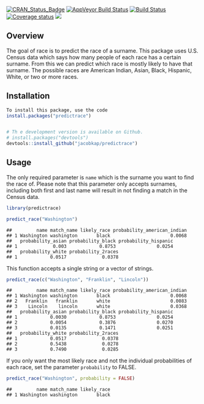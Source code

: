 
[![CRAN\_Status\_Badge](http://www.r-pkg.org/badges/version/predictpredictrace)](https://cran.r-project.org/package=predictrace)
[![AppVeyor Build
Status](https://ci.appveyor.com/api/projects/status/github/jacobkap/predictrace?branch=master&svg=true)](https://ci.appveyor.com/project/jacobkap/predictrace)
[![Build
Status](https://travis-ci.org/jacobkap/predictrace.svg?branch=master)](https://travis-ci.org/jacobkap/predictrace)
[![Coverage
status](https://codecov.io/gh/jacobkap/predictrace/branch/master/graph/badge.svg)](https://codecov.io/github/jacobkap/predictrace?branch=master)
[![](http://cranlogs.r-pkg.org/badges/grand-total/predictrace?color=blue)](https://cran.r-project.org/package=predictrace)

## Overview

The goal of race is to predict the race of a surname. This package uses
U.S. Census data which says how many people of each race has a certain
surname. From this we can predict which race is mostly likely to have
that surname. The possible races are American Indian, Asian, Black,
Hispanic, White, or two or more races.

## Installation

``` r
To install this package, use the code
install.packages("predictrace")


# Th e development version is available on Github.
# install.packages("devtools")
devtools::install_github("jacobkap/predictrace")
```

## Usage

The only required parameter is `name` which is the surname you want to
find the race of. Please note that this parameter only accepts surnames,
including both first and last name will result in not finding a match in
the Census data.

``` r
library(predictrace)
```

``` r
predict_race("Washington")
```

    ##         name match_name likely_race probability_american_indian
    ## 1 Washington washington       black                      0.0068
    ##   probability_asian probability_black probability_hispanic
    ## 1             0.003            0.8753               0.0254
    ##   probability_white probability_2races
    ## 1            0.0517             0.0378

This function accepts a single string or a vector of strings.

``` r
predict_race(c("Washington", "Franklin", "Lincoln"))
```

    ##         name match_name likely_race probability_american_indian
    ## 1 Washington washington       black                      0.0068
    ## 2   Franklin   franklin       white                      0.0083
    ## 3    Lincoln    lincoln       white                      0.0368
    ##   probability_asian probability_black probability_hispanic
    ## 1            0.0030            0.8753               0.0254
    ## 2            0.0054            0.3876               0.0270
    ## 3            0.0135            0.1471               0.0251
    ##   probability_white probability_2races
    ## 1            0.0517             0.0378
    ## 2            0.5438             0.0278
    ## 3            0.7490             0.0285

If you only want the most likely race and not the individual
probabilities of each race, set the parameter `probability` to FALSE.

``` r
predict_race("Washington", probability = FALSE)
```

    ##         name match_name likely_race
    ## 1 Washington washington       black
